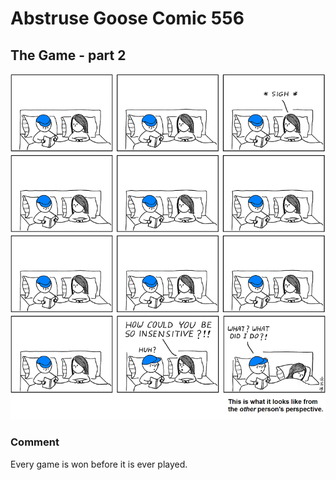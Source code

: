 # Abstruse Goose Comic 556
## The Game - part 2

![image](comics/this_game_is_even_more_fun_drunk.png)
### Comment
Every game is won before it is ever played.
